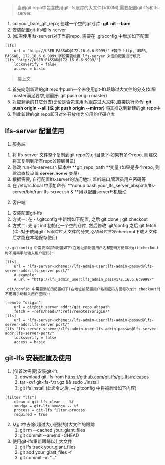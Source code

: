 > 当前git repo中包含使用git-lfs跟踪的大文件(≥100M),需要配置git-lfs和lfs-server.
1. cd your_bare_git_repo; 创建一个空的git仓库: **git init --bare**
2. 安装配置git-lfs和lfs-server
3. (如需使用lfs-server)对于当前repo, 需要在 .git/config 中增加如下配置
```
[lfs]
	url = "http://USER:PASSWD@172.16.6.6:9999/" #其中 http, USER, PASSWD, 172.16.6.6 9999 字段需要根据 lfs-server 对应的配置进行填充
[lfs "http://USER:PASSWD@172.16.6.6:9999/"]
	locksverify = false
	access = basic
```
> 接上文,
4. 首先向刚新建的git repo中push一个未使用git-lfs跟踪过大文件的分支(如果master满足要求,则最好: git push origin master)
5. 对应剩余的其它分支(无论是否包含用lfs跟踪过大文件),直接执行命令: **git push origin --all (或 git push origin --mirror)** 将其推送到新建的git repo中
6. 到此新建的git repo即可对外开放作为公用的代码仓库


## lfs-server 配置使用
1. 服务端
1) 将 lfs-server 文件整个复制到git repo的.git目录下(如果有多个repo, 则建议将其复制到所有repo的顶层目录)
2) 修改 run-lfs-server.sh 脚本中 **git_repo_path **变量 (如果是多个repo, 则建议直接设置 **server_home** 变量)
3) 根据需要, 自行配置lfs-server的访问地址,监听端口,管理员用户密码等
4) 在 /etc/rc.local 中添加命令: **nohup bash your_lfs_server_abspath/lfs-server/bin/run-lfs-server.sh & **用以配置server开机启动
2. 客户端
1) 安装配置git-lfs
2) 方式一: 在 ~/.gitconfig 中新增如下配置, 之后 git clone ; git checkout
3) 方式二: 先 git init 初始化一个空的仓库, 然后修改 .git/config 之后 git fetch (注: 对于使用git-lfs跟踪过大文件的分支,必须经过首次checkout下载大文件后才能在本地保存使用)
```
~/.gitconfig 中需要添加的配置如下(在地址前配置用户名和密码方便每次git checkout时不用再手动输入用户密码):

[lfs]
	url = "lfs-server-scheme://lfs-admin-user:lfs-admin-passwd@lfs-server-addr:lfs-server-port/"
	# example:
	# url = "http://lfs_admin_user:lfs_admin_pass@172.16.6.6:9999/"
```

```
.git/config 中需要添加的配置如下(在地址前配置用户名和密码方便每次git checkout时不用再手动输入用户密码):

[remote "origin"]
	url = git@git_server_addr:/git_repo_abspath
	fetch = +refs/heads/*:refs/remotes/origin/*
[lfs]
	url = "lfs-server-scheme://lfs-admin-user:lfs-admin-passwd@lfs-server-addr:lfs-server-port/"
[lfs "lfs-server-scheme://lfs-admin-user:lfs-admin-passwd@lfs-server-addr:lfs-server-port/"]
	locksverify = false
	access = basic
```

## git-lfs 安装配置及使用
1.  (仅首次需要)安装git-lfs
    1) download git-lfs from https://github.com/git-lfs/git-lfs/releases
    2) tar -xvf git-lfs-*.tar.gz && sudo ./install
    3) git lfs install (此命令之后, ~/.gitconfig 中将被新增如下内容)
```
[filter "lfs"]
	clean = git-lfs clean -- %f
	smudge = git-lfs smudge -- %f
	process = git-lfs filter-process
	required = true
```
2. 从git中去除(超过大小限制的)大文件的跟踪
    1) git rm --cached your_giant_files
    2) git commit --amend -CHEAD
3. 使用git-lfs重新跟踪以上大文件
    1) git lfs track your_giant_files
    2) git add your_giant_files -f
    3) git commit -m "..."

